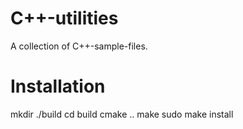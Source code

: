 # C++-utilities
A collection of C++-sample-files.

# Installation
mkdir ./build
cd build
cmake ..
make
sudo make install
